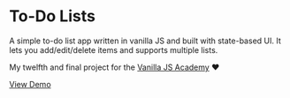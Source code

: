 # To-Do Lists

A simple to-do list app written in vanilla JS and built with state-based UI. It lets you add/edit/delete items and supports multiple lists.

My twelfth and final project for the [Vanilla JS Academy](https://vanillajsacademy.com/) ❤️

[View Demo](https://kieranbarker.github.io/to-do-list/)
